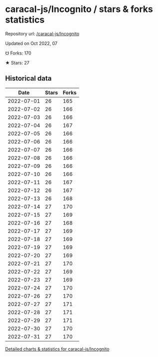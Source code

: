 # caracal-js/Incognito / stars & forks statistics

Repository url: [/caracal-js/Incognito](https://github.com/caracal-js/Incognito)

Updated on Oct 2022, 07

☋ Forks: 170

★ Stars: 27

## Historical data
| Date | Stars | Forks |
|------|-------|-------|
| 2022-07-01 | 26 | 165 | 
| 2022-07-02 | 26 | 166 | 
| 2022-07-03 | 26 | 166 | 
| 2022-07-04 | 26 | 167 | 
| 2022-07-05 | 26 | 166 | 
| 2022-07-06 | 26 | 166 | 
| 2022-07-07 | 26 | 166 | 
| 2022-07-08 | 26 | 166 | 
| 2022-07-09 | 26 | 166 | 
| 2022-07-10 | 26 | 166 | 
| 2022-07-11 | 26 | 167 | 
| 2022-07-12 | 26 | 167 | 
| 2022-07-13 | 26 | 168 | 
| 2022-07-14 | 27 | 170 | 
| 2022-07-15 | 27 | 169 | 
| 2022-07-16 | 27 | 168 | 
| 2022-07-17 | 27 | 169 | 
| 2022-07-18 | 27 | 169 | 
| 2022-07-19 | 27 | 169 | 
| 2022-07-20 | 27 | 169 | 
| 2022-07-21 | 27 | 170 | 
| 2022-07-22 | 27 | 169 | 
| 2022-07-23 | 27 | 169 | 
| 2022-07-24 | 27 | 170 | 
| 2022-07-26 | 27 | 170 | 
| 2022-07-27 | 27 | 171 | 
| 2022-07-28 | 27 | 171 | 
| 2022-07-29 | 27 | 171 | 
| 2022-07-30 | 27 | 170 | 
| 2022-07-31 | 27 | 170 | 


[Detailed charts & statistics for caracal-js/Incognito](https://reviewgithub.com/rep/caracal-js/Incognito)
